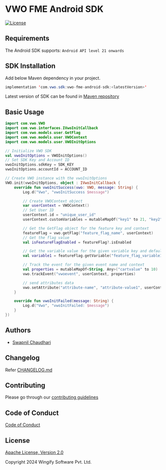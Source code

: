 # VWO FME Android SDK

[![License](https://img.shields.io/badge/License-Apache%202.0-blue.svg)](http://www.apache.org/licenses/LICENSE-2.0)

## Requirements

The Android SDK supports: `Android API level 21 onwards`

## SDK Installation

Add below Maven dependency in your project.

```java
implementation 'com.vwo.sdk:vwo-fme-android-sdk:<latestVersion>'
```

Latest version of SDK can be found in [Maven repository](https://mvnrepository.com/artifact/com.vwo.sdk/vwo-fme-android-sdk)

## Basic Usage

```kotlin
import com.vwo.VWO
import com.vwo.interfaces.IVwoInitCallback
import com.vwo.models.user.GetFlag
import com.vwo.models.user.VWOContext
import com.vwo.models.user.VWOInitOptions

// Initialize VWO SDK
val vwoInitOptions = VWOInitOptions()
// Set SDK Key and Account ID
vwoInitOptions.sdkKey = SDK_KEY
vwoInitOptions.accountId = ACCOUNT_ID

// Create VWO instance with the vwoInitOptions
VWO.init(vwoInitOptions, object : IVwoInitCallback {
    override fun vwoInitSuccess(vwo: VWO, message: String) {
        Log.d("Vwo", "vwoInitSuccess $message")

        // Create VWOContext object
        var userContext = VWOContext()
        // Set User ID
        userContext.id = "unique_user_id"
        userContext.customVariables = mutableMapOf("key1" to 21, "key2" to 0)

        // Get the GetFlag object for the feature key and context
        featureFlag = vwo.getFlag("feature_flag_name", userContext)
        // Get the flag value
        val isFeatureFlagEnabled = featureFlag?.isEnabled

        // Get the variable value for the given variable key and default value
        val variable1 = featureFlag.getVariable("feature_flag_variable1", "default-value1")

        // Track the event for the given event name and context
        val properties = mutableMapOf<String, Any>("cartvalue" to 10)
        vwo.trackEvent("vwoevent", userContext, properties)

        // send attributes data
        vwo.setAttribute("attribute-name", "attribute-value1", userContext)
    }

    override fun vwoInitFailed(message: String) {
        Log.d("Vwo", "vwoInitFailed: $message")
    }
})
```

## Authors

* [Swapnil Chaudhari](https://github.com/swapnilWingify)

## Changelog

Refer [CHANGELOG.md](https://github.com/wingify/vwo-fme-android-sdk/blob/master/CHANGELOG.md)

## Contributing

Please go through our [contributing guidelines](https://github.com/wingify/vwo-fme-android-sdk/blob/master/CONTRIBUTING.md)

## Code of Conduct

[Code of Conduct](https://github.com/wingify/vwo-fme-android-sdk/blob/master/CODE_OF_CONDUCT.md)

## License

[Apache License, Version 2.0](https://github.com/wingify/vwo-fme-android-sdk/blob/master/LICENSE)

Copyright 2024 Wingify Software Pvt. Ltd.
